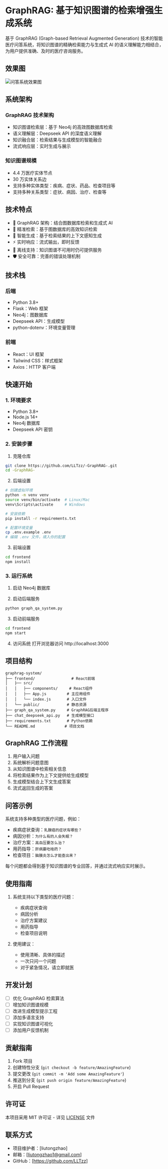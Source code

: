 # GraphRAG: 基于知识图谱的检索增强生成系统

基于 GraphRAG (Graph-based Retrieval Augmented Generation) 技术的智能医疗问答系统，将知识图谱的精确检索能力与生成式 AI 的语义理解能力相结合，为用户提供准确、及时的医疗咨询服务。

## 效果图

![问答系统效果图](img/qa_show.png)

## 系统架构

### GraphRAG 技术架构
- 知识图谱检索层：基于 Neo4j 的高效图数据库检索
- 语义理解层：Deepseek API 的深度语义理解
- 知识融合层：检索结果与生成模型的智能融合
- 流式响应层：实时生成与展示

### 知识图谱规模
- 4.4 万医疗实体节点
- 30 万实体关系边
- 支持多种实体类型：疾病、症状、药品、检查项目等
- 支持多种关系类型：症状、病因、治疗、检查等

## 技术特点

- 🔄 GraphRAG 架构：结合图数据库检索和生成式 AI
- 🎯 精准检索：基于图数据库的高效知识检索
- 🤖 智能生成：基于检索结果的上下文感知生成
- ⚡ 实时响应：流式输出，即时反馈
- 🔄 离线支持：知识图谱不可用时仍可提供服务
- 🛡️ 安全可靠：完善的错误处理机制

## 技术栈

### 后端
- Python 3.8+
- Flask：Web 框架
- Neo4j：图数据库
- Deepseek API：生成模型
- python-dotenv：环境变量管理

### 前端
- React：UI 框架
- Tailwind CSS：样式框架
- Axios：HTTP 客户端

## 快速开始

### 1. 环境要求
- Python 3.8+
- Node.js 14+
- Neo4j 数据库
- Deepseek API 密钥

### 2. 安装步骤

1. 克隆仓库
```bash
git clone https://github.com/LLTzz/-GraphRAG-.git
cd -GraphRAG-
```

2. 后端设置
```bash
# 创建虚拟环境
python -m venv venv
source venv/bin/activate  # Linux/Mac
venv\Scripts\activate     # Windows

# 安装依赖
pip install -r requirements.txt

# 配置环境变量
cp .env.example .env
# 编辑 .env 文件，填入你的配置
```

3. 前端设置
```bash
cd frontend
npm install
```

### 3. 运行系统

1. 启动 Neo4j 数据库

2. 启动后端服务
```bash
python graph_qa_system.py
```

3. 启动前端服务
```bash
cd frontend
npm start
```

4. 访问系统
打开浏览器访问 http://localhost:3000

## 项目结构

```
graphrag-system/
├── frontend/                # React前端
│   ├── src/
│   │   ├── components/     # React组件
│   │   ├── App.js         # 主应用组件
│   │   └── index.js       # 入口文件
│   └── public/            # 静态资源
├── graph_qa_system.py     # GraphRAG后端主程序
├── chat_deepseek_api.py   # 生成模型接口
├── requirements.txt       # Python依赖
└── README.md             # 项目文档
```

## GraphRAG 工作流程

1. 用户输入问题
2. 系统解析问题意图
3. 从知识图谱中检索相关信息
4. 将检索结果作为上下文提供给生成模型
5. 生成模型结合上下文生成答案
6. 流式返回生成的答案

## 问答示例

系统支持多种类型的医疗问题，例如：

- 疾病症状查询：`乳腺癌的症状有哪些？`
- 病因分析：`为什么有的人会失眠？`
- 治疗方案：`高血压要怎么治？`
- 用药指导：`肝病要吃啥药？`
- 检查项目：`脑膜炎怎么才能查出来？`

每个问题都会得到基于知识图谱的专业回答，并通过流式响应实时展示。

## 使用指南

1. 系统支持以下类型的医疗问题：
   - 疾病症状查询
   - 病因分析
   - 治疗方案建议
   - 用药指导
   - 检查项目说明

2. 使用建议：
   - 使用清晰、具体的描述
   - 一次只问一个问题
   - 对于紧急情况，请立即就医

## 开发计划

- [ ] 优化 GraphRAG 检索算法
- [ ] 增加知识图谱规模
- [ ] 改进生成模型提示工程
- [ ] 添加多语言支持
- [ ] 实现知识图谱可视化
- [ ] 添加用户反馈机制

## 贡献指南

1. Fork 项目
2. 创建特性分支 (`git checkout -b feature/AmazingFeature`)
3. 提交更改 (`git commit -m 'Add some AmazingFeature'`)
4. 推送到分支 (`git push origin feature/AmazingFeature`)
5. 开启 Pull Request

## 许可证

本项目采用 MIT 许可证 - 详见 [LICENSE](LICENSE) 文件

## 联系方式

- 项目维护者：[liutongzhao]
- 邮箱：[liutongzhao1@gmail.com]
- GitHub：[https://github.com/LLTzz]








